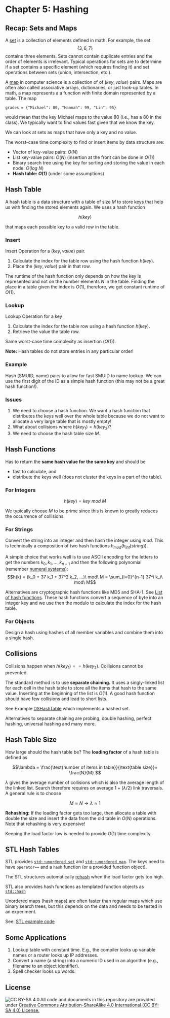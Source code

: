 # Chapter 5: Hashing

## Recap: Sets and Maps

A [set](https://en.wikipedia.org/wiki/Set_(mathematics)) is a collection of elements defined in math. For example,
the set 
$$\{3, 6, 7\}$$ 
contains three elements. Sets cannot contain duplicate entries and the order of elements is irrelevant. Typical operations for sets are to determine if a set contains a specific element (which requires finding it) and set operations between sets (union, intersection, etc.).

A [map](https://en.wikipedia.org/wiki/Associative_array) in computer science is a collection of of $(key, value)$ pairs. Maps are often also called associative arrays, dictionaries,
or just look-up tables. In math, a map represents a a function with finite domain represented by a table. 
The map 

`grades = {"Michael": 80, "Hannah": 99, "Lin": 95}` 

would mean that the key Michael maps to the value 80 
(i.e., has a 80 in the class). We typically want to find values fast given that we know the key. 

We can look at sets as maps that have only a key and no value. 

The worst-case time complexity to find or insert items by data structure are:

* Vector of key-value pairs: $O(N)$
* List key-value pairs: $O(N)$ (insertion at the front can be done in $O(1)$)
* Binary search tree using the key for sorting and storing the value in each node: $O(log\ N)$
* **Hash table: $O(1)$** (under some assumptions)

## Hash Table

A hash table is a data structure with a table of size $M$ to store keys that help us with finding the stored elements again. We uses a hash function

$$h(key)$$

that maps each possible key to a valid row in the table. 


### Insert
Insert Operation for a $(key, value)$ pair.

1. Calculate the index for the table row using the hash function $h(key)$.
2. Place the $(key, value)$ pair in that row.

The runtime of the hash function only depends on how the key is represented and not on the number elements $N$ in the table. 
Finding the place in a table given the index is $O(1)$, therefore, we get constant runtime of $O(1)$.


### Lookup
Lookup Operation for a key
1. Calculate the index for the table row using a hash function $h(key)$.
2. Retrieve the value the table row.

Same worst-case time complexity as insertion ($O(1)$).


**Note:** Hash tables do not store entries in any particular order! 

### Example
Hash (SMUID, name) pairs to allow for fast SMUID to name lookup. We can use the first digit of the ID as a simple hash function (this may not be a great hash function!).


### Issues

1. We need to choose a hash function. We want a hash function that distributes the keys well over the whole table because we do not want to allocate a very large table that is mostly empty!
2. What about collisions where $h(key_1) = h(key_2)$?
3. We need to choose the hash table size $M$.

## Hash Functions

Has to return the **same hash value for the same key** and should be
* fast to calculate, and
* distribute the keys well (does not cluster the keys in a part of the table).


### For Integers
$$h(key) = key\ mod\ M$$ 

We typically choose $M$ to be prime since this is known to greatly reduces the occurrence of collisions.

### For Strings

Convert the string into an integer and then hash the integer using $mod$. This is technically a composition of two hash functions $h_{mod}(h_{int}(string))$.

A simple choice that works well is to use ASCII encoding for the letters to get the numbers $k_0, k_1, ..., k_{n-1}$ and then the following polynomial (remember [numeral systems](https://en.wikipedia.org/wiki/Numeral_system)):
$$h(k) = (k_0 + 37 k_1 + 37^2 k_2, ...)\ mod\ M = \sum_{i=0}^{n-1} 37^i k_i\ mod\ M$$  

Alternatives are cryptographic hash functions like MD5 and SHA-1. See [List of hash functions](https://en.wikipedia.org/wiki/List_of_hash_functions). These hash functions convert a sequence of byte into an integer key and we use then the modulo to 
calculate the index for the hash table. 

### For Objects

Design a hash using hashes of all member variables and combine them into a single hash.


## Collisions

Collisions happen when $h(key_1) == h(key_2)$. Collisions cannot be prevented.

The standard method is to use **separate chaining.** It uses a singly-linked list for each cell in the hash table to store all
the items that hash to the same value. Inserting at the beginning of the list is $O(1)$. A good hash function should 
have few collisions and lead to short lists.

See Example [DSHashTable](DSHashTable) which implements a hashed set.

Alternatives to separate chaining are probing, double hashing, perfect hashing, universal hashing and many more.

## Hash Table Size

How large should the hash table be? The **loading factor** of a hash table is defined as

$$\lambda = \frac{\text{number of items in table}}{\text{table size}}= \frac{N}{M}.$$

$\lambda$ gives the average number of collisions which is also the average length of the linked list. 
Search therefore requires on average $1 + (\lambda / 2)$ link traversals. A general rule is to choose 

$$M \approx N \rightarrow \lambda \approx 1$$

**Rehashing:** If the loading factor gets too large, then allocate a table with double the size and insert the data from the old table in $O(N)$ operations. Note that rehashing is very expensive!

Keeping the load factor low is needed to provide $O(1)$ time complexity. 


## STL Hash Tables

STL provides [`std::unordered_set`](https://cplusplus.com/reference/unordered_set/unordered_set/) and [`std::unordered_map`](https://cplusplus.com/reference/unordered_map/unordered_map/). The keys need to have `operator==` and a `hash` function (or a provided function object).

The STL structures automatically [rehash](https://cplusplus.com/reference/unordered_set/unordered_set/rehash/) when the load factor gets too high.

STL also provides hash functions as templated function objects as [`std::hash`](https://en.cppreference.com/w/cpp/utility/hash)

Unordered maps (hash maps) are often faster than regular maps which use binary search trees, 
but this depends on the data and needs to be tested in an experiment.

See: [STL example code](STL)

## Some Applications

1. Lookup table with constant time. E.g., the compiler looks up variable names or a router looks up IP addresses.
2. Convert a name (a string) into a numeric ID used in an algorithm (e.g., filename to an object identifier).
3. Spell checker looks up words.


## License

<img src="https://licensebuttons.net/l/by-sa/3.0/88x31.png" alt="CC BY-SA 4.0" align="left">

All code and documents in this repository are provided under [Creative Commons Attribution-ShareAlike 4.0 International (CC BY-SA 4.0) License.](https://creativecommons.org/licenses/by-sa/4.0/)